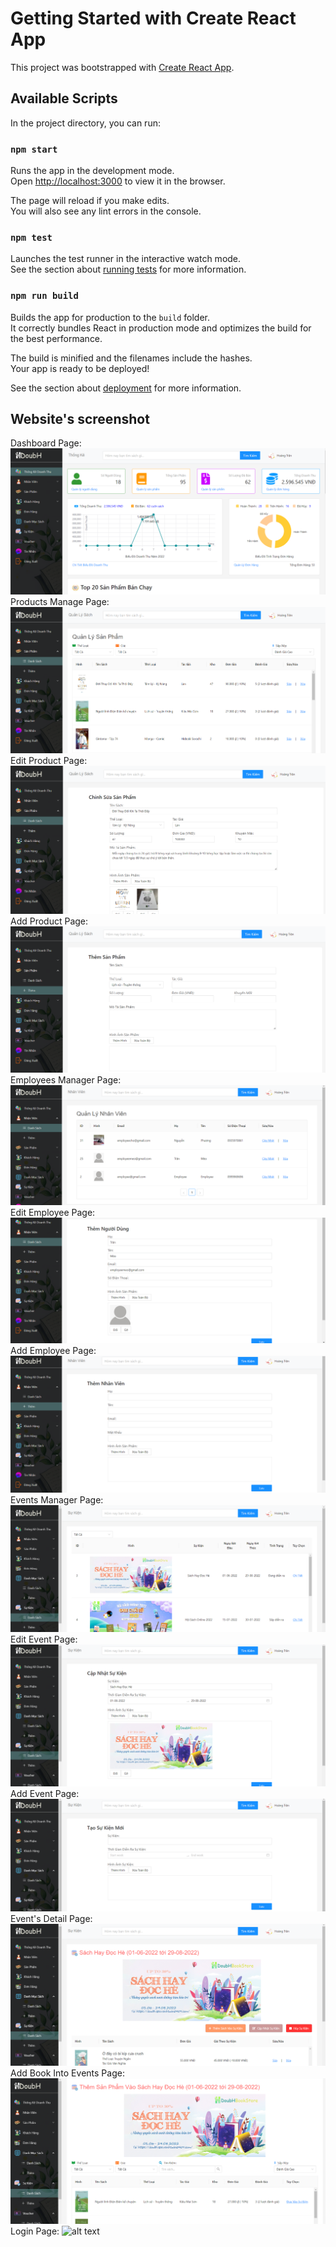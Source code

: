 # Getting Started with Create React App

This project was bootstrapped with [Create React App](https://github.com/facebook/create-react-app).

## Available Scripts

In the project directory, you can run:

### `npm start`

Runs the app in the development mode.\
Open [http://localhost:3000](http://localhost:3000) to view it in the browser.

The page will reload if you make edits.\
You will also see any lint errors in the console.

### `npm test`

Launches the test runner in the interactive watch mode.\
See the section about [running tests](https://facebook.github.io/create-react-app/docs/running-tests) for more information.

### `npm run build`

Builds the app for production to the `build` folder.\
It correctly bundles React in production mode and optimizes the build for the best performance.

The build is minified and the filenames include the hashes.\
Your app is ready to be deployed!

See the section about [deployment](https://facebook.github.io/create-react-app/docs/deployment) for more information.

## Website's screenshot

Dashboard Page:
![alt text](https://github.com/hoangtvspk/bookstore_react_frontend_admin/blob/master/src/Image/thongke.png?raw=true)
Products Manage Page:
![alt text](https://github.com/hoangtvspk/bookstore_react_frontend_admin/blob/master/src/Image/sanpham.png?raw=true)
Edit Product Page:
![alt text](https://github.com/hoangtvspk/bookstore_react_frontend_admin/blob/master/src/Image/suasanpham.png?raw=true)
Add Product Page:
![alt text](https://github.com/hoangtvspk/bookstore_react_frontend_admin/blob/master/src/Image/themsanpham.png?raw=true)
Employees Manager Page:
![alt text](https://github.com/hoangtvspk/bookstore_react_frontend_admin/blob/master/src/Image/nhanvien.png?raw=true)
Edit Employee Page:
![alt text](https://github.com/hoangtvspk/bookstore_react_frontend_admin/blob/master/src/Image/suanhanvien.png?raw=true)
Add Employee Page:
![alt text](https://github.com/hoangtvspk/bookstore_react_frontend_admin/blob/master/src/Image/themnhanvien.png?raw=true)
Events Manager Page:
![alt text](https://github.com/hoangtvspk/bookstore_react_frontend_admin/blob/master/src/Image/sukien.png?raw=true)
Edit Event Page:
![alt text](https://github.com/hoangtvspk/bookstore_react_frontend_admin/blob/master/src/Image/suathongtinsukien.png?raw=true)
Add Event Page:
![alt text](https://github.com/hoangtvspk/bookstore_react_frontend_admin/blob/master/src/Image/themsukien.png?raw=true)
Event's Detail Page:
![alt text](https://github.com/hoangtvspk/bookstore_react_frontend_admin/blob/master/src/Image/chitietsukien.png?raw=true)
Add Book Into Events Page:
![alt text](https://github.com/hoangtvspk/bookstore_react_frontend_admin/blob/master/src/Image/themsachvaosukien.png?raw=true)
Login Page:
![alt text](https://github.com/hoangtvspk/bookstore_react_frontend_admin/tree/master/src/Image/dangnhap.png?raw=true)
